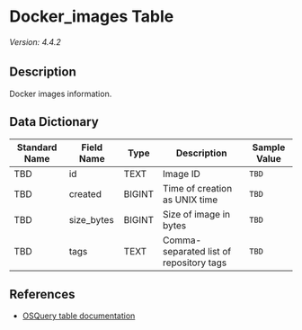 # Docker_images Table
###### Version: 4.4.2

## Description
Docker images information.

## Data Dictionary
|Standard Name|Field Name|Type|Description|Sample Value|
|---|---|---|---|---|
|TBD|id|TEXT|Image ID|`TBD`|
|TBD|created|BIGINT|Time of creation as UNIX time|`TBD`|
|TBD|size_bytes|BIGINT|Size of image in bytes|`TBD`|
|TBD|tags|TEXT|Comma-separated list of repository tags|`TBD`|

## References
* [OSQuery table documentation](https://osquery.io/schema/current#docker_images)
